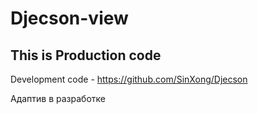 # Djecson-view
## This is Production code

Development code - https://github.com/SinXong/Djecson

Адаптив в разработке